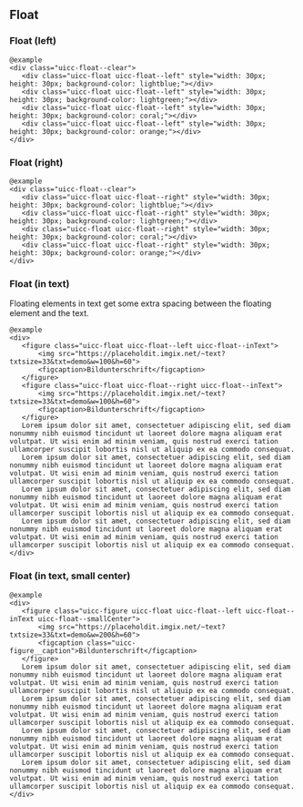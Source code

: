 ## Float

### Float (left)
  
    @example
    <div class="uicc-float--clear">
       <div class="uicc-float uicc-float--left" style="width: 30px; height: 30px; background-color: lightblue;"></div>
       <div class="uicc-float uicc-float--left" style="width: 30px; height: 30px; background-color: lightgreen;"></div>
       <div class="uicc-float uicc-float--left" style="width: 30px; height: 30px; background-color: coral;"></div>
       <div class="uicc-float uicc-float--left" style="width: 30px; height: 30px; background-color: orange;"></div>
    </div>

### Float (right)
  
    @example
    <div class="uicc-float--clear">
       <div class="uicc-float uicc-float--right" style="width: 30px; height: 30px; background-color: lightblue;"></div>
       <div class="uicc-float uicc-float--right" style="width: 30px; height: 30px; background-color: lightgreen;"></div>
       <div class="uicc-float uicc-float--right" style="width: 30px; height: 30px; background-color: coral;"></div>
       <div class="uicc-float uicc-float--right" style="width: 30px; height: 30px; background-color: orange;"></div>
    </div>

### Float (in text)

Floating elements in text get some extra spacing between the floating element and the text.

    @example
    <div>
       <figure class="uicc-float uicc-float--left uicc-float--inText">
           <img src="https://placeholdit.imgix.net/~text?txtsize=33&txt=demo&w=100&h=60">
           <figcaption>Bildunterschrift</figcaption>
       </figure>
       <figure class="uicc-float uicc-float--right uicc-float--inText">
           <img src="https://placeholdit.imgix.net/~text?txtsize=33&txt=demo&w=100&h=60">
           <figcaption>Bildunterschrift</figcaption>
       </figure>
       Lorem ipsum dolor sit amet, consectetuer adipiscing elit, sed diam nonummy nibh euismod tincidunt ut laoreet dolore magna aliquam erat volutpat. Ut wisi enim ad minim veniam, quis nostrud exerci tation ullamcorper suscipit lobortis nisl ut aliquip ex ea commodo consequat.
       Lorem ipsum dolor sit amet, consectetuer adipiscing elit, sed diam nonummy nibh euismod tincidunt ut laoreet dolore magna aliquam erat volutpat. Ut wisi enim ad minim veniam, quis nostrud exerci tation ullamcorper suscipit lobortis nisl ut aliquip ex ea commodo consequat.
       Lorem ipsum dolor sit amet, consectetuer adipiscing elit, sed diam nonummy nibh euismod tincidunt ut laoreet dolore magna aliquam erat volutpat. Ut wisi enim ad minim veniam, quis nostrud exerci tation ullamcorper suscipit lobortis nisl ut aliquip ex ea commodo consequat.
       Lorem ipsum dolor sit amet, consectetuer adipiscing elit, sed diam nonummy nibh euismod tincidunt ut laoreet dolore magna aliquam erat volutpat. Ut wisi enim ad minim veniam, quis nostrud exerci tation ullamcorper suscipit lobortis nisl ut aliquip ex ea commodo consequat.
    </div>

### Float (in text, small center)
  
    @example
    <div>
       <figure class="uicc-figure uicc-float uicc-float--left uicc-float--inText uicc-float--smallCenter">
           <img src="https://placeholdit.imgix.net/~text?txtsize=33&txt=demo&w=200&h=60">
           <figcaption class="uicc-figure__caption">Bildunterschrift</figcaption>
       </figure>
       Lorem ipsum dolor sit amet, consectetuer adipiscing elit, sed diam nonummy nibh euismod tincidunt ut laoreet dolore magna aliquam erat volutpat. Ut wisi enim ad minim veniam, quis nostrud exerci tation ullamcorper suscipit lobortis nisl ut aliquip ex ea commodo consequat.
       Lorem ipsum dolor sit amet, consectetuer adipiscing elit, sed diam nonummy nibh euismod tincidunt ut laoreet dolore magna aliquam erat volutpat. Ut wisi enim ad minim veniam, quis nostrud exerci tation ullamcorper suscipit lobortis nisl ut aliquip ex ea commodo consequat.
       Lorem ipsum dolor sit amet, consectetuer adipiscing elit, sed diam nonummy nibh euismod tincidunt ut laoreet dolore magna aliquam erat volutpat. Ut wisi enim ad minim veniam, quis nostrud exerci tation ullamcorper suscipit lobortis nisl ut aliquip ex ea commodo consequat.
       Lorem ipsum dolor sit amet, consectetuer adipiscing elit, sed diam nonummy nibh euismod tincidunt ut laoreet dolore magna aliquam erat volutpat. Ut wisi enim ad minim veniam, quis nostrud exerci tation ullamcorper suscipit lobortis nisl ut aliquip ex ea commodo consequat.
    </div>
